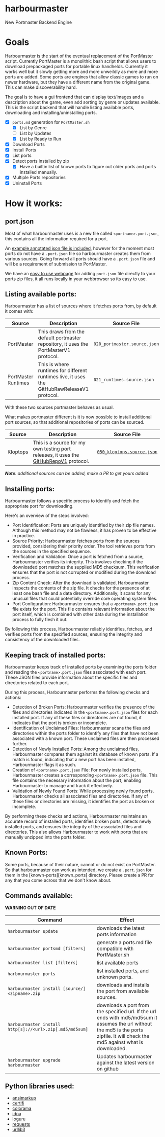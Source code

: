 # harbourmaster
New Portmaster Backend Engine

# Goals

Harbourmaster is the start of the eventual replacement of the [PortMaster][PortMaster] script. Currently PortMaster is a monolithic bash script that allows users to download prepackaged ports for portable linux handhelds. Currently it works well but it slowly getting more and more unweildly as more and more ports are added. Some ports are engines that allow classic games to run on newer hardware, but they have a different name from the original game. This can make discoverability hard.

The goal is to have a gui frontend that can display text/images and a description about the game, even add sorting by genre or updates available. This is the script backend that will handle listing available ports, downloading and installing/uninstalling ports.

- [x] `ports.md` generation for `PortMaster.sh`
  - [x] List by Genre
  - [ ] List by Updates
  - [x] List by Ready to Run
- [x] Download Ports
- [x] Install Ports
- [x] List ports
- [x] Detect ports installed by zip
  - [x] Have a builtin list of known ports to figure out older ports and ports installed manually.
- [x] Multiple Ports repositories
- [x] Uninstall Ports

# How it works:


## port.json

Most of what harbourmaster uses is a new file called `<portname>.port.json`, this contains all the information required for a port.

An [example annotated json file is included][example_json], however for the moment most ports do not have a `.port.json` file so harbourmaster creates them from various sources. Going forward all ports should have a `.port.json` file and will be a requirement of submission to PortMaster.

We have an [easy to use webpage][port_html] for adding `port.json` file directly to your ports zip files, it all runs locally in your webbrowser so its easy to use.


## Listing available ports:

Harbourmaster has a list of sources where it fetches ports from, by default it comes with:

| Source               | Description                                                                           | Source File                  |
| -------------------- | --------------------------------------------------------------------------------------| ---------------------------- |
| PortMaster           | This draws from the default portmaster repository, it uses the PortMasterV1 protocol. | `020_portmaster.source.json` |
| PortMaster Runtimes  | This is where runtimes for different runtimes live, it uses the GitHubRawReleaseV1 protocol. | `021_runtimes.source.json` |

With these two sources portmaster behaves as usual.

What makes portmaster different is it is now possible to install additional port sources, so that additional repositories of ports can be sourced.

| Source               | Description                                                                           | Source File                  |
| -------------------- | --------------------------------------------------------------------------------------| ---------------------------- |
| Kloptops             | This is a source for my own testing port releases, it uses the [GitHubRepoV1][GitHubRepoV1] protocol. | [`050_kloptops.source.json`][Kloptops_Source] |

[Kloptops_Source]: https://raw.githubusercontent.com/kloptops/Portmaster-misc/main/releases/050_kloptops.source.json


_**Note**: additional sources can be added, make a PR to get yours added_


## Installing ports:

Harbourmaster follows a specific process to identify and fetch the appropriate port for downloading.

Here's an overview of the steps involved:

- Port Identification: Ports are uniquely identified by their zip file names. Although this method may not be flawless, it has proven to be effective in practice.
- Source Priority: Harbourmaster fetches ports from the sources provided, considering their priority order. The tool retrieves ports from the sources in the specified sequence.
- Verification and Validation: Once a port is fetched from a source, Harbourmaster verifies its integrity. This involves checking if the downloaded port matches the supplied MD5 checksum. This verification ensures that the port is not corrupted or modified during the download process.
- Zip Content Check: After the download is validated, Harbourmaster inspects the contents of the zip file. It checks for the presence of at least one bash file and a data directory. Additionally, it scans for any unusual files that could potentially override core operating system files.
- Port Configuration: Harbourmaster ensures that a `<portname>.port.json` file exists for the port. This file contains relevant information about the port itself, which is combined with other data during the installation process to fully flesh it out.

By following this process, Harbourmaster reliably identifies, fetches, and verifies ports from the specified sources, ensuring the integrity and consistency of the downloaded files.


## Keeping track of installed ports:

Harbourmaster keeps track of installed ports by examining the ports folder and reading the `<portname>.port.json` files associated with each port. These JSON files provide information about the specific files and directories related to each port.

During this process, Harbourmaster performs the following checks and actions:

- Detection of Broken Ports: Harbourmaster verifies the presence of the files and directories indicated in the `<portname>.port.json` files for each installed port. If any of these files or directories are not found, it indicates that the port is broken or incomplete.
- Identification of Unclaimed Files: Harbourmaster scans the files and directories within the ports folder to identify any files that have not been associated with a known port. These unclaimed files are then processed further.
- Detection of Newly Installed Ports: Among the unclaimed files, Harbourmaster compares them against its database of known ports. If a match is found, indicating that a new port has been installed, Harbourmaster flags it as such.
- Creation of `<portname>.port.json` File: For newly installed ports, Harbourmaster creates a corresponding `<portname>.port.json` file. This file contains the necessary information about the port, enabling Harbourmaster to manage and track it effectively.
- Validation of Newly Found Ports: While processing newly found ports, Harbourmaster checks all associated files and directories. If any of these files or directories are missing, it identifies the port as broken or incomplete.

By performing these checks and actions, Harbourmaster maintains an accurate record of installed ports, identifies broken ports, detects newly installed ports, and ensures the integrity of the associated files and directories. This also allows Harbourmaster to work with ports that are manually unzipped into the ports folder.


## Known Ports:

Some ports, because of their nature, cannot or do not exist on PortMaster. So that harbourmaster can work as intended, we create a `.port.json` for them in the [known-ports][known_ports] directory. Please create a PR for any that you come across that we don't know about.

## Commands available:

**WARNING OUT OF DATE**

| Command                                                  | Effect                                                  |
|  ------------------------------------------------------- | ------------------------------------------------------- |
| `harbourmaster update`                                   | downloads the latest ports information                  |
| `harbourmaster portsmd [filters]`                        | generate a ports.md file compatible with PortMaster.sh  |
| `harbourmaster list [filters]`                           | list available ports                                    |
| `harbourmaster ports`                                    | list installed ports, and unknown ports.                |
| `harbourmaster install [source/]<zipname>.zip`           | downloads and installs the port from available sources. |
| `harbourmaster install http[s]://<url>.zip[.md5/md5sum]` | downloads a port from the specified url. If the url ends with md5/md5sum it assumes the url without the md5 is the ports zipfile. It will check the md5 against what is downloaded. |
| `harbourmaster upgrade harbourmaster`                    | Updates harbourmaster against the latest version on github |


## Python libraries used:

- [ansimarkup][ansimarkup]
- [certifi][certifi]
- [colorama][colorama]
- [idna][idna]
- [loguru][loguru]
- [requests][requests]
- [urllib3][urllib3]


[PortMaster]: https://github.com/christianhaitian/PortMaster
[GitHubRepoV1]: https://github.com/kloptops/harbourmaster/tree/main/tools

[example_json]: https://github.com/kloptops/harbourmaster/blob/main/data/example.port.json
[port_html]: https://kloptops.github.io/harbourmaster/port.html

[ansimarkup]: https://pypi.org/project/ansimarkup/
[certifi]: https://pypi.org/project/certifi/
[colorama]: https://pypi.org/project/colorama/
[idna]: https://pypi.org/project/idna/
[loguru]: https://pypi.org/project/loguru/
[requests]: https://pypi.org/project/requests/
[urllib3]: https://pypi.org/project/urllib3/
